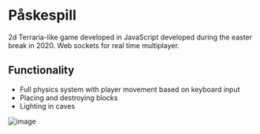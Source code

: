 # Påskespill
2d Terraria-like game developed in JavaScript developed during the easter break in 2020. Web sockets for real time multiplayer. 

## Functionality
- Full physics system with player movement based on keyboard input
- Placing and destroying blocks
- Lighting in caves

![image](https://user-images.githubusercontent.com/55615149/151951432-acb05aa8-d8ff-4e85-bf09-999a82534291.png)
